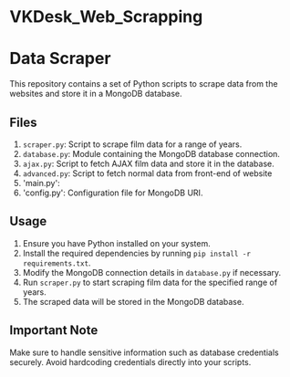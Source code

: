 # VKDesk_Web_Scrapping

# Data Scraper

This repository contains a set of Python scripts to scrape data from the websites and store it in a MongoDB database.

## Files

1. `scraper.py`: Script to scrape film data for a range of years.
2. `database.py`: Module containing the MongoDB database connection.
3. `ajax.py`: Script to fetch AJAX film data and store it in the database.
4. `advanced.py`: Script to fetch normal data from front-end of website
5.  'main.py':  
6. 'config.py': Configuration file for MongoDB URI.

## Usage

1. Ensure you have Python installed on your system.
2. Install the required dependencies by running `pip install -r requirements.txt`.
3. Modify the MongoDB connection details in `database.py` if necessary.
4. Run `scraper.py` to start scraping film data for the specified range of years.
5. The scraped data will be stored in the MongoDB database.

## Important Note

Make sure to handle sensitive information such as database credentials securely. Avoid hardcoding credentials directly into your scripts.

